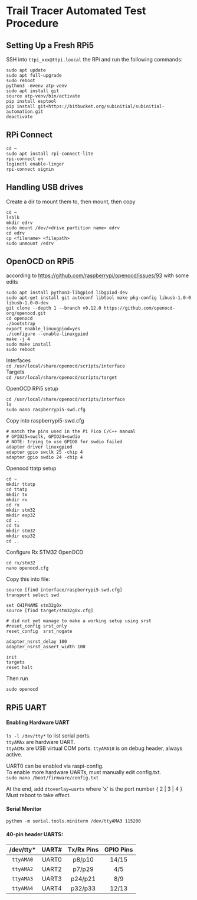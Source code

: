 # Trail Tracer Automated Test Procedure
## Setting Up a Fresh RPi5
SSH into `ttpi_xxx@ttpi.loocal` the RPi and run the following commands:
```
sudo apt update
sudo apt full-upgrade
sudo reboot
python3 -mvenv atp-venv
sudo apt install git
source atp-venv/bin/activate
pip install esptool
pip install git+https://bitbucket.org/subinitial/subinitial-automation.git
deactivate
```

## RPi Connect
```
cd ~
sudo apt install rpi-connect-lite
rpi-connect on
loginctl enable-linger
rpi-connect signin
```

## Handling USB drives
Create a dir to mount them to, then mount, then copy
```
cd ~
lsblk
mkdir edrv
sudo mount /dev/<drive partition name> edrv
cd edrv
cp <filename> <filepath>
sudo unmount /edrv
```

## OpenOCD on RPi5
according to https://github.com/raspberrypi/openocd/issues/93 with some edits
```
sudo apt install python3-libgpiod libgpiod-dev
sudo apt-get install git autoconf libtool make pkg-config libusb-1.0-0 libusb-1.0-0-dev
git clone --depth 1 --branch v0.12.0 https://github.com/openocd-org/openocd.git
cd openocd
./bootstrap
export enable_linuxgpiod=yes
./configure --enable-linuxgpiod
make -j 4
sudo make install
sudo reboot
```
Interfaces  
`cd /usr/local/share/openocd/scripts/interface`  
Targets  
`cd /usr/local/share/openocd/scripts/target`  

OpenOCD RPi5 setup
```
cd /usr/local/share/openocd/scripts/interface
ls
sudo nano raspberrypi5-swd.cfg
```
Copy into raspberrypi5-swd.cfg
```
# match the pins used in the Pi Pico C/C++ manual
# GPIO25=swclk, GPIO24=swdio
# NOTE: trying to use GPIO8 for swdio failed
adapter driver linuxgpiod
adapter gpio swclk 25 -chip 4
adapter gpio swdio 24 -chip 4
```

Openocd ttatp setup
```
cd ~
mkdir ttatp
cd ttatp
mkdir tx
mkdir rx
cd rx
mkdir stm32
mkdir esp32
cd ..
cd tx
mkdir stm32
mkdir esp32
cd ..
```

 Configure Rx STM32 OpenOCD
 ```
cd rx/stm32
nano openocd.cfg
```
Copy this into file:
```
source [find interface/raspberrypi5-swd.cfg]
transport select swd

set CHIPNAME stm32g0x
source [find target/stm32g0x.cfg]

# did not yet manage to make a working setup using srst
#reset_config srst_only
reset_config  srst_nogate

adapter_nsrst_delay 100
adapter_nsrst_assert_width 100

init
targets
reset halt
```
Then run
```
sudo openocd
```



## RPi5 UART
#### Enabling Hardware UART
`ls -l /dev/tty*` to list serial ports.  
`ttyAMAx` are hardware UART.  
`ttyACMx` are USB virtual COM ports.
`ttyAMA10` is on debug header, always active.

UART0 can be enabled via raspi-config.\
To enable more hardware UARTs, must manually edit config.txt.\
`sudo nano /boot/firmware/config.txt`

At the end, add `dtoverlay=uartx` where 'x' is the port number { 2 | 3 | 4 }  
Must reboot to take effect.

#### Serial Monitor
`python -m serial.tools.miniterm /dev/ttyAMA3 115200`

#### 40-pin header UARTS:
|/dev/tty* |UART#  |Tx/Rx Pins|GPIO Pins   |
|:--------:|:-----:|:--------:|:----------:|
|`ttyAMA0`|UART0|p8/p10|14/15|
|`ttyAMA2`|UART2|p7/p29|4/5|
|`ttyAMA3`|UART3|p24/p21|8/9|
|`ttyAMA4`|UART4|p32/p33|12/13|
